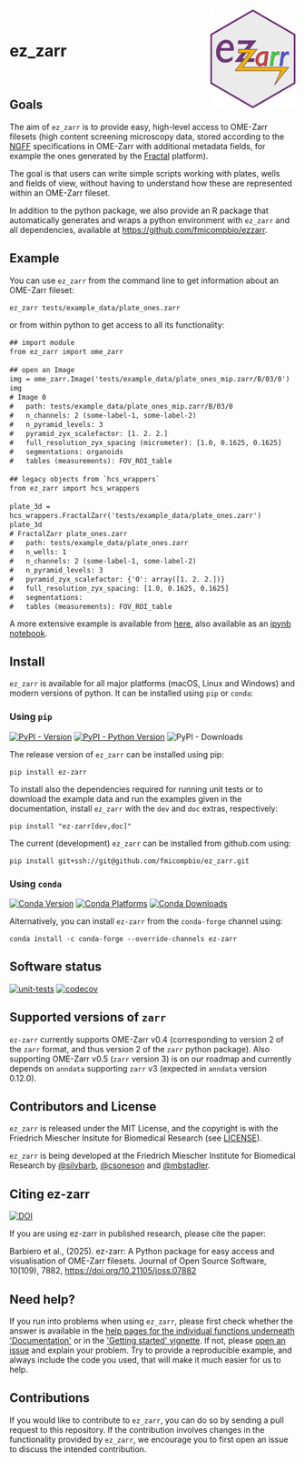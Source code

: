 <img src="docs/ez_zarr.png" align="right" alt="ez-zarr" width="150"/>

<br>

# ez_zarr

<br>

## Goals
The aim of `ez_zarr` is to provide easy, high-level access
to OME-Zarr filesets (high content screening microscopy data, stored
according to the [NGFF](https://ngff.openmicroscopy.org/latest/)
specifications in OME-Zarr with additional metadata fields, for
example the ones generated by the [Fractal](https://fractal-analytics-platform.github.io/) platform).

The goal is that users can write simple scripts working with plates,
wells and fields of view, without having to understand how these
are represented within an OME-Zarr fileset.

In addition to the python package, we also provide an R package
that automatically generates and wraps a python environment with
`ez_zarr` and all dependencies, available at https://github.com/fmicompbio/ezzarr.

## Example
You can use `ez_zarr` from the command line to get information about an OME-Zarr fileset:
```
ez_zarr tests/example_data/plate_ones.zarr
```

or from within python to get access to all its functionality:
```
## import module
from ez_zarr import ome_zarr

## open an Image
img = ome_zarr.Image('tests/example_data/plate_ones_mip.zarr/B/03/0')
img
# Image 0
#   path: tests/example_data/plate_ones_mip.zarr/B/03/0
#   n_channels: 2 (some-label-1, some-label-2)
#   n_pyramid_levels: 3
#   pyramid_zyx_scalefactor: [1. 2. 2.]
#   full_resolution_zyx_spacing (micrometer): [1.0, 0.1625, 0.1625]
#   segmentations: organoids
#   tables (measurements): FOV_ROI_table

## legacy objects from `hcs_wrappers`
from ez_zarr import hcs_wrappers

plate_3d = hcs_wrappers.FractalZarr('tests/example_data/plate_ones.zarr')
plate_3d
# FractalZarr plate_ones.zarr
#   path: tests/example_data/plate_ones.zarr
#   n_wells: 1
#   n_channels: 2 (some-label-1, some-label-2)
#   n_pyramid_levels: 3
#   pyramid_zyx_scalefactor: {'0': array([1. 2. 2.])}
#   full_resolution_zyx_spacing: [1.0, 0.1625, 0.1625]
#   segmentations: 
#   tables (measurements): FOV_ROI_table

```

A more extensive example is available from [here](https://fmicompbio.github.io/ez_zarr/getting_started_Image/), also available as an [ipynb notebook](https://fmicompbio.github.io/ez_zarr/getting_started_Image.ipynb).

## Install
`ez_zarr` is available for all major platforms (macOS, Linux and Windows) and modern versions of python. It can be installed using `pip` or `conda`:

### Using `pip`
[![PyPI - Version](https://img.shields.io/pypi/v/ez-zarr.svg?logo=pypi&label=PyPI&logoColor=gold)](https://pypi.org/project/ez-zarr/)
[![PyPI - Python Version](https://img.shields.io/pypi/pyversions/ez-zarr.svg?logo=python&label=Python&logoColor=gold)](https://pypi.org/project/ez-zarr/)
![PyPI - Downloads](https://img.shields.io/pypi/dm/ez-zarr)

The release version of `ez_zarr` can be installed using pip:
```
pip install ez-zarr
```

To install also the dependencies required for running unit tests or to download the example data and run the examples given in the documentation, install `ez_zarr` with the `dev` and `doc` extras, respectively:
```
pip install "ez-zarr[dev,doc]"
```

The current (development) `ez_zarr` can be installed from github.com using:
```
pip install git+ssh://git@github.com/fmicompbio/ez_zarr.git
```

### Using `conda`
[![Conda Version](https://img.shields.io/conda/vn/conda-forge/ez-zarr.svg)](https://anaconda.org/conda-forge/ez-zarr)
[![Conda Platforms](https://img.shields.io/conda/pn/conda-forge/ez-zarr.svg)](https://anaconda.org/conda-forge/ez-zarr)
[![Conda Downloads](https://img.shields.io/conda/dn/conda-forge/ez-zarr.svg)](https://anaconda.org/conda-forge/ez-zarr)

Alternatively, you can install `ez-zarr` from the `conda-forge` channel using:
```
conda install -c conda-forge --override-channels ez-zarr
```

## Software status
[![unit-tests](https://github.com/fmicompbio/ez_zarr/actions/workflows/test_and_deploy.yaml/badge.svg)](https://github.com/fmicompbio/ez_zarr/actions/workflows/test_and_deploy.yaml)
[![codecov](https://codecov.io/gh/fmicompbio/ez_zarr/graph/badge.svg)](https://codecov.io/gh/fmicompbio/ez_zarr)

## Supported versions of `zarr`
`ez-zarr` currently supports OME-Zarr v0.4 (corresponding to version 2 of the `zarr` format, and thus version 2 of the `zarr` python package). Also supporting OME-Zarr v0.5 (`zarr` version 3) is on our roadmap and currently depends on `anndata` supporting `zarr` v3 (expected in `anndata` version 0.12.0).

## Contributors and License
`ez_zarr` is released under the MIT License, and the copyright
is with the Friedrich Miescher Insitute for Biomedical Research
(see [LICENSE](https://github.com/fmicompbio/ez_zarr/blob/main/LICENSE)).

`ez_zarr` is being developed at the Friedrich Miescher Institute for
Biomedical Research by [@silvbarb](https://github.com/silvbarb), [@csoneson](https://github.com/csoneson) and [@mbstadler](https://github.com/mbstadler).

## Citing ez-zarr
[![DOI](https://joss.theoj.org/papers/10.21105/joss.07882/status.svg)](https://doi.org/10.21105/joss.07882)

If you are using ez-zarr in published research, please cite the paper: 

Barbiero et al., (2025). ez-zarr: A Python package for easy access and visualisation of OME-Zarr filesets. Journal of Open Source Software, 10(109), 7882, https://doi.org/10.21105/joss.07882

## Need help? 
If you run into problems when using `ez_zarr`, please first check whether the 
answer is available in the [help pages for the individual functions underneath 'Documentation'](https://fmicompbio.github.io/ez_zarr/) or in 
the ['Getting started' vignette](https://fmicompbio.github.io/ez_zarr/getting_started_Image/).
If not, please [open an issue](https://github.com/fmicompbio/ez_zarr/issues/new) 
and explain your problem. Try to provide a reproducible example, and always 
include the code you used, that will make it much easier for us to help.

## Contributions
If you would like to contribute to `ez_zarr`, you can do so by sending a pull 
request to this repository. If the contribution involves changes in the 
functionality provided by `ez_zarr`, we encourage you to first open an issue 
to discuss the intended contribution. 
